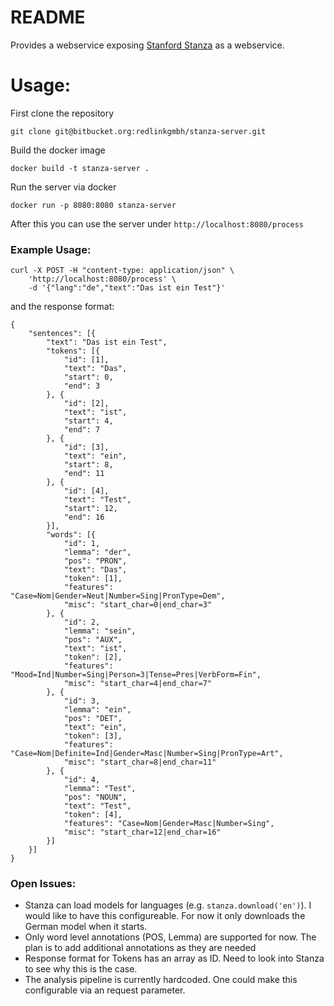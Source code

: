 # README #

Provides a webservice exposing [Stanford Stanza](https://stanfordnlp.github.io/stanza/index.html) as a webservice.

# Usage:

First clone the repository

```
git clone git@bitbucket.org:redlinkgmbh/stanza-server.git
```

Build the docker image

```
docker build -t stanza-server .
```

Run the server via docker 

```
docker run -p 8080:8080 stanza-server
```

After this you can use the server under `http://localhost:8080/process`

### Example Usage:

```
curl -X POST -H "content-type: application/json" \
    'http://localhost:8080/process' \
    -d '{"lang":"de","text":"Das ist ein Test"}'
```

and the response format:

```
{
	"sentences": [{
		"text": "Das ist ein Test",
		"tokens": [{
			"id": [1],
			"text": "Das",
			"start": 0,
			"end": 3
		}, {
			"id": [2],
			"text": "ist",
			"start": 4,
			"end": 7
		}, {
			"id": [3],
			"text": "ein",
			"start": 8,
			"end": 11
		}, {
			"id": [4],
			"text": "Test",
			"start": 12,
			"end": 16
		}],
		"words": [{
			"id": 1,
			"lemma": "der",
			"pos": "PRON",
			"text": "Das",
			"token": [1],
			"features": "Case=Nom|Gender=Neut|Number=Sing|PronType=Dem",
			"misc": "start_char=0|end_char=3"
		}, {
			"id": 2,
			"lemma": "sein",
			"pos": "AUX",
			"text": "ist",
			"token": [2],
			"features": "Mood=Ind|Number=Sing|Person=3|Tense=Pres|VerbForm=Fin",
			"misc": "start_char=4|end_char=7"
		}, {
			"id": 3,
			"lemma": "ein",
			"pos": "DET",
			"text": "ein",
			"token": [3],
			"features": "Case=Nom|Definite=Ind|Gender=Masc|Number=Sing|PronType=Art",
			"misc": "start_char=8|end_char=11"
		}, {
			"id": 4,
			"lemma": "Test",
			"pos": "NOUN",
			"text": "Test",
			"token": [4],
			"features": "Case=Nom|Gender=Masc|Number=Sing",
			"misc": "start_char=12|end_char=16"
		}]
	}]
}
```

### Open Issues:

* Stanza can load models for languages (e.g. `stanza.download('en')`). I would like to have this configureable.
For now it only downloads the German model when it starts. 
* Only word level annotations (POS, Lemma) are supported for now. The plan is to add additional annotations
as they are needed
* Response format for Tokens has an array as ID. Need to look into Stanza to see why this
is the case. 
* The analysis pipeline is currently hardcoded. One could make this configurable via an request parameter. 
